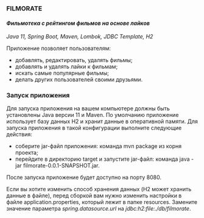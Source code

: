 ### FILMORATE
#### _Фильмотека с рейтингом фильмов на основе лайков_
_Java 11, Spring Boot, Maven, Lombok, JDBC Template, H2_

Приложение позволяет пользователям:
* добавлять, редактировать, удалять фильмы;
* добавлять и удалять лайки к фильмам;
* искать самые популярные фильмы;
* делать других пользователей своими друзьями.


### Запуск приложения
Для запуска приложения на вашем компьютере должны быть установлены Java версии 11 и Maven. По умолчанию приложение 
использует базу данных H2 и хранит данные в оперативной памяти. Для запуска приложения в такой конфигурации выполните 
следующие действия:
* соберите jar-файл приложения: команда mvn package из корня проекта;
* перейдите в директорию target и запустите jar-файл: команда java -jar filmorate-0.0.1-SNAPSHOT.jar.

После запуска приложение будет доступно на порту 8080.

Если вы хотите изменить способ хранения данных (H2 может хранить данные в файле), перед сборкой вам нужно изменить 
настройки в файле application.properties, который лежит в папке resources. Замените значение параметра 
_spring.datasource.url_ на _jdbc:h2:file:./db/filmorate_.
